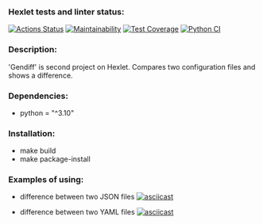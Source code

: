### Hexlet tests and linter status:
[![Actions Status](https://github.com/Lorehan/python-project-lvl2/actions/workflows/hexlet-check.yml/badge.svg)](https://github.com/Lorehan/python-project-lvl2/actions)
[![Maintainability](https://api.codeclimate.com/v1/badges/710cf1635c8042e885b3/maintainability)](https://codeclimate.com/github/Lorehan/python-project-lvl2/maintainability)
[![Test Coverage](https://api.codeclimate.com/v1/badges/710cf1635c8042e885b3/test_coverage)](https://codeclimate.com/github/Lorehan/python-project-lvl2/test_coverage)
[![Python CI](https://github.com/Lorehan/python-project-lvl2/actions/workflows/pyci.yml/badge.svg)](https://github.com/Lorehan/python-project-lvl2/actions/workflows/pyci.yml)

### Description:
'Gendiff' is second project on Hexlet. Compares two configuration files and shows a difference.

### Dependencies:
- python = "^3.10"

### Installation:
- make build
- make package-install

### Examples of using:
- difference between two JSON files
[![asciicast](https://asciinema.org/a/qE5WybPNuAkfYRtS9yFfSMN6C.svg)](https://asciinema.org/a/qE5WybPNuAkfYRtS9yFfSMN6C)

- difference between two YAML files
[![asciicast](https://asciinema.org/a/mFTj22c17DdGZf0Gxaff7yg93.svg)](https://asciinema.org/a/mFTj22c17DdGZf0Gxaff7yg93)
